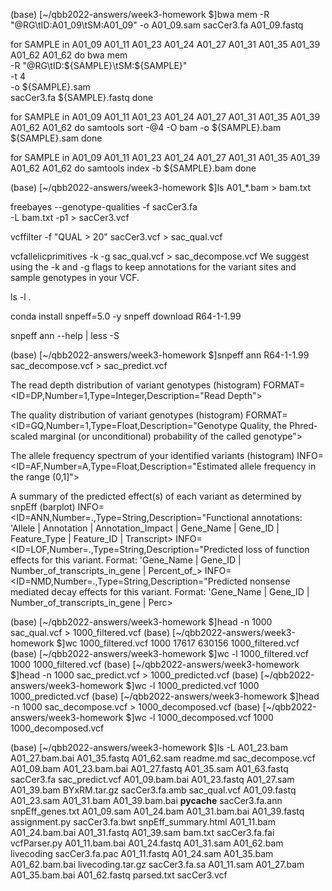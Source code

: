 (base) [~/qbb2022-answers/week3-homework $]bwa mem -R "@RG\tID:A01_09\tSM:A01_09" -o A01_09.sam sacCer3.fa A01_09.fastq 

for SAMPLE in A01_09 A01_11 A01_23 A01_24 A01_27 A01_31 A01_35 A01_39 A01_62 A01_62
do
	bwa mem \
	-R "@RG\tID:${SAMPLE}\tSM:${SAMPLE}" \
	-t 4 \
	-o ${SAMPLE}.sam \
	sacCer3.fa ${SAMPLE}.fastq
done

for SAMPLE in A01_09 A01_11 A01_23 A01_24 A01_27 A01_31 A01_35 A01_39 A01_62 A01_62
do
	samtools sort -@4 -O bam -o ${SAMPLE}.bam ${SAMPLE}.sam
done

for SAMPLE in A01_09 A01_11 A01_23 A01_24 A01_27 A01_31 A01_35 A01_39 A01_62 A01_62
do
	samtools index -b ${SAMPLE}.bam
done

(base) [~/qbb2022-answers/week3-homework $]ls A01_*.bam > bam.txt

freebayes --genotype-qualities -f sacCer3.fa \
-L bam.txt -p1 > sacCer3.vcf

vcffilter -f "QUAL > 20" sacCer3.vcf > sac_qual.vcf

vcfallelicprimitives -k -g sac_qual.vcf > sac_decompose.vcf
We suggest using the -k and -g flags to keep annotations for the variant sites and sample genotypes in your VCF.

ls -l .

conda install snpeff=5.0 -y
snpeff download R64-1-1.99

snpeff ann --help | less -S

(base) [~/qbb2022-answers/week3-homework $]snpeff ann R64-1-1.99 sac_decompose.vcf > sac_predict.vcf




The read depth distribution of variant genotypes (histogram)
FORMAT=<ID=DP,Number=1,Type=Integer,Description="Read Depth">

The quality distribution of variant genotypes (histogram)
FORMAT=<ID=GQ,Number=1,Type=Float,Description="Genotype Quality, the Phred-scaled marginal (or unconditional) probability of the called genotype">

The allele frequency spectrum of your identified variants (histogram)
INFO=<ID=AF,Number=A,Type=Float,Description="Estimated allele frequency in the range (0,1]">

A summary of the predicted effect(s) of each variant as determined by snpEff (barplot)
INFO=<ID=ANN,Number=.,Type=String,Description="Functional annotations: 'Allele | Annotation | Annotation_Impact | Gene_Name | Gene_ID | Feature_Type | Feature_ID | Transcript>
INFO=<ID=LOF,Number=.,Type=String,Description="Predicted loss of function effects for this variant. Format: 'Gene_Name | Gene_ID | Number_of_transcripts_in_gene | Percent_of_>
INFO=<ID=NMD,Number=.,Type=String,Description="Predicted nonsense mediated decay effects for this variant. Format: 'Gene_Name | Gene_ID | Number_of_transcripts_in_gene | Perc>






(base) [~/qbb2022-answers/week3-homework $]head -n 1000 sac_qual.vcf > 1000_filtered.vcf
(base) [~/qbb2022-answers/week3-homework $]wc 1000_filtered.vcf 
    1000   17617  630156 1000_filtered.vcf
(base) [~/qbb2022-answers/week3-homework $]wc -l 1000_filtered.vcf 
    1000 1000_filtered.vcf
(base) [~/qbb2022-answers/week3-homework $]head -n 1000 sac_predict.vcf > 1000_predicted.vcf
(base) [~/qbb2022-answers/week3-homework $]wc -l 1000_predicted.vcf 
    1000 1000_predicted.vcf
(base) [~/qbb2022-answers/week3-homework $]head -n 1000 sac_decompose.vcf > 1000_decomposed.vcf
(base) [~/qbb2022-answers/week3-homework $]wc -l 1000_decomposed.vcf 
    1000 1000_decomposed.vcf






(base) [~/qbb2022-answers/week3-homework $]ls
-L			A01_23.bam		A01_27.bam.bai		A01_35.fastq		A01_62.sam		readme.md		sac_decompose.vcf
A01_09.bam		A01_23.bam.bai		A01_27.fastq		A01_35.sam		A01_63.fastq		sacCer3.fa		sac_predict.vcf
A01_09.bam.bai		A01_23.fastq		A01_27.sam		A01_39.bam		BYxRM.tar.gz		sacCer3.fa.amb		sac_qual.vcf
A01_09.fastq		A01_23.sam		A01_31.bam		A01_39.bam.bai		__pycache__		sacCer3.fa.ann		snpEff_genes.txt
A01_09.sam		A01_24.bam		A01_31.bam.bai		A01_39.fastq		assignment.py		sacCer3.fa.bwt		snpEff_summary.html
A01_11.bam		A01_24.bam.bai		A01_31.fastq		A01_39.sam		bam.txt			sacCer3.fa.fai		vcfParser.py
A01_11.bam.bai		A01_24.fastq		A01_31.sam		A01_62.bam		livecoding		sacCer3.fa.pac
A01_11.fastq		A01_24.sam		A01_35.bam		A01_62.bam.bai		livecoding.tar.gz	sacCer3.fa.sa
A01_11.sam		A01_27.bam		A01_35.bam.bai		A01_62.fastq		parsed.txt		sacCer3.vcf